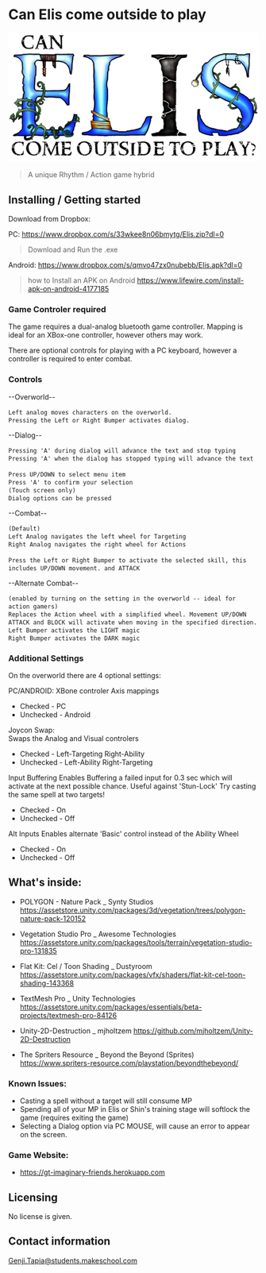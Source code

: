 # Can Elis come outside to play
![Logo of the project](https://github.com/Genji-MS/Game_Website_Heroku_version/blob/master/static/Logo_shiny_mid.png)
> A unique Rhythm / Action game hybrid


## Installing / Getting started

Download from Dropbox:

PC: https://www.dropbox.com/s/33wkee8n06bmytg/Elis.zip?dl=0
> Download and Run the .exe

Android: https://www.dropbox.com/s/qmvo47zx0nubebb/Elis.apk?dl=0
> how to Install an APK on Android https://www.lifewire.com/install-apk-on-android-4177185

### Game Controler required
The game requires a dual-analog bluetooth game controller. 
Mapping is ideal for an XBox-one controller, however others may work.

There are optional controls for playing with a PC keyboard, however a controller is required to enter combat.

### Controls
--Overworld--
```
Left analog moves characters on the overworld.
Pressing the Left or Right Bumper activates dialog.
```
--Dialog--
```
Pressing 'A' during dialog will advance the text and stop typing
Pressing 'A' when the dialog has stopped typing will advance the text

Press UP/DOWN to select menu item
Press 'A' to confirm your selection
(Touch screen only)
Dialog options can be pressed
```
--Combat--
```
(Default)
Left Analog navigates the left wheel for Targeting 
Right Analog navigates the right wheel for Actions

Press the Left or Right Bumper to activate the selected skill, this includes UP/DOWN movement. and ATTACK
```
--Alternate Combat--
```
(enabled by turning on the setting in the overworld -- ideal for action gamers)
Replaces the Action wheel with a simplified wheel. Movement UP/DOWN ATTACK and BLOCK will activate when moving in the specified direction.
Left Bumper activates the LIGHT magic
Right Bumper activates the DARK magic
```
### Additional Settings
On the overworld there are 4 optional settings:

PC/ANDROID:
 XBone controler Axis mappings
- Checked - PC
- Unchecked - Android

Joycon Swap:  
 Swaps the Analog and Visual controlers 
- Checked - Left-Targeting Right-Ability
- Unchecked - Left-Ability Right-Targeting

Input Buffering
 Enables Buffering a failed input for 0.3 sec which will activate at the next possible chance. Useful against 'Stun-Lock'
 Try casting the same spell at two targets!
- Checked - On
- Unchecked - Off

Alt Inputs
 Enables alternate 'Basic' control instead of the Ability Wheel
- Checked - On
- Unchecked - Off

## What's inside:

- POLYGON - Nature Pack _ Synty Studios
  https://assetstore.unity.com/packages/3d/vegetation/trees/polygon-nature-pack-120152

- Vegetation Studio Pro _ Awesome Technologies
  https://assetstore.unity.com/packages/tools/terrain/vegetation-studio-pro-131835

- Flat Kit: Cel / Toon Shading _ Dustyroom
  https://assetstore.unity.com/packages/vfx/shaders/flat-kit-cel-toon-shading-143368

- TextMesh Pro _ Unity Technologies
  https://assetstore.unity.com/packages/essentials/beta-projects/textmesh-pro-84126

- Unity-2D-Destruction _ mjholtzem
  https://github.com/mjholtzem/Unity-2D-Destruction

- The Spriters Resource _ Beyond the Beyond (Sprites)
  https://www.spriters-resource.com/playstation/beyondthebeyond/

### Known Issues:

- Casting a spell without a target will still consume MP
- Spending all of your MP in Elis or Shin's training stage will softlock the game (requires exiting the game)
- Selecting a Dialog option via PC MOUSE, will cause an error to appear on the screen.

### Game Website:

- https://gt-imaginary-friends.herokuapp.com

## Licensing

No license is given.

## Contact information

Genji.Tapia@students.makeschool.com